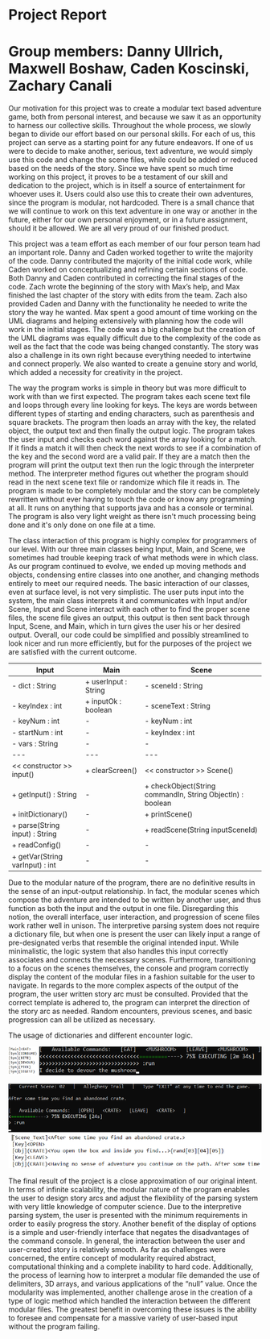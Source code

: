 # Project Report
# Group members: Danny Ullrich, Maxwell Boshaw, Caden Koscinski, Zachary Canali

Our motivation for this project was to create a modular text based adventure game, both from personal interest, and because we saw it as an opportunity to harness our collective skills. Throughout the whole process, we slowly began to divide our effort based on our personal skills. For each of us, this project can serve as a starting point for any future endeavors. If one of us were to decide to make another, serious, text adventure, we would simply use this code and change the scene files, while could be added or reduced based on the needs of the story. Since we have spent so much time working on this project, it proves to be a testament of our skill and dedication to the project, which is in itself a source of entertainment for whoever uses it. Users could also use this to create their own adventures, since the program is modular, not hardcoded. There is a small chance that we will continue to work on this text adventure in one way or another in the future, either for our own personal enjoyment, or in a future assignment, should it be allowed. We are all very proud of our finished product.

This project was a team effort as each member of our four person team had an important role. Danny and Caden worked together to write the majority of the code. Danny contributed the majority of the initial code work, while Caden worked on conceptualizing and refining certain sections of code. Both Danny and Caden contributed in correcting the final stages of the code. Zach wrote the beginning of the story with Max’s help, and Max finished the last chapter of the story with edits from the team. Zach also provided Caden and Danny with the functionality he needed to write the story the way he wanted. Max spent a good amount of time working on the UML diagrams and helping extensively with planning how the code will work in the initial stages. The code was a big challenge but the creation of the UML diagrams was equally difficult due to the complexity of the code as well as the fact that the code was being changed constantly. The story was also a challenge in its own right because everything needed to intertwine and connect properly. We also wanted to create a genuine story and world, which added a necessity for creativity in the project.

The way the program works is simple in theory but was more difficult to work with than we first expected. The program takes each scene text file and loops through every line looking for keys. The keys are words between different types of starting and ending characters, such as parenthesis and square brackets. The program then loads an array with the key, the related object, the output text and then finally the output logic. The program takes the user input and checks each word against the array looking for a match. If it finds a match it will then check the next words to see if a combination of the key and the second word are a valid pair. If they are a match then the program will print the output text then run the logic through the interpreter method. The interpreter method figures out whether the program should read in the next scene text file or randomize which file it reads in. The program is made to be completely modular and the story can be completely rewritten without ever having to touch the code or know any programming at all. It runs on anything that supports java and has a console or terminal. The program is also very light weight as there isn't much processing being done and it's only done on one file at a time.

The class interaction of this program is highly complex for programmers of our level. With our three main classes being Input, Main, and Scene, we sometimes had trouble keeping track of what methods were in which class. As our program continued to evolve, we ended up moving methods and objects, condensing entire classes into one another, and changing methods entirely to meet our required needs. The basic interaction of our classes, even at surface level, is not very simplistic. The user puts input into the system, the main class interprets it and communicates with Input and/or Scene, Input and Scene interact with each other to find the proper scene files, the scene file gives an output, this output is then sent back through Input, Scene, and Main, which in turn gives the user his or her desired output. Overall, our code could be simplified and possibly streamlined to look nicer and run more efficiently, but for the purposes of the project we are satisfied with the current outcome.

| Input | Main | Scene |
| --- | --- | --- |
| - dict : String                   | + userInput : String | - sceneId : String |
| - keyIndex : int                  | + inputOk : boolean  | - sceneText : String |
| - keyNum : int                    | - | - keyNum : int |
|  - startNum : int                 | - | - keyIndex : int |
|  - vars : String                  | - | - |
| ---                               | --- | --- |
| << constructor >> input()         | + clearScreen() | << constructor >> Scene() |
| + getInput() : String             | - | + checkObject(String commandIn, String ObjectIn) : boolean |
| + initDictionary()                | - | + printScene() |
| + parse(String input) : String    | - | + readScene(String inputSceneId) |
|  + readConfig()                   | - | - |
|  + getVar(String varInput) : int  | - | - |

Due to the modular nature of the program, there are no definitive results in the sense of an input-output relationship. In fact, the modular scenes which compose the adventure are intended to be written by another user, and thus function as both the input and the output in one file. Disregarding this notion, the overall interface, user interaction, and progression of scene files work rather well in unison. The interpretive parsing system does not require a dictionary file, but when one is present the user can likely input a range of pre-designated verbs that resemble the original intended input. While minimalistic, the logic system that also handles this input correctly associates and connects the necessary scenes. Furthermore, transitioning to a focus on the scenes themselves, the console and program correctly display the content of the modular files in a fashion suitable for the user to navigate. In regards to the more complex aspects of the output of the program, the user written story arc must be consulted. Provided that the correct template is adhered to, the program can interpret the direction of the story arc as needed. Random encounters, previous scenes, and basic progression can all be utilized as necessary.

The usage of dictionaries and different encounter logic.

![DisplayText](DictionarySplice.png)

![DisplayText](RASplice.png)

The final result of the project is a close approximation of our original intent. In terms of infinite scalability, the modular nature of the program enables the user to design story arcs and adjust the flexibility of the parsing system with very little knowledge of computer science. Due to the interpretive parsing system, the user is presented with the minimum requirements in order to easily progress the story. Another benefit of the display of options is a simple and user-friendly interface that negates the disadvantages of the command console. In general, the interaction between the user and user-created story is relatively smooth. As far as challenges were concerned, the entire concept of modularity required abstract, computational thinking and a complete inability to hard code. Additionally, the process of learning how to interpret a modular file demanded the use of delimiters, 3D arrays, and various applications of the “null” value. Once the modularity was implemented, another challenge arose in the creation of a type of logic method which handled the interaction between the different modular files. The greatest benefit in overcoming these issues is the ability to foresee and compensate for a massive variety of user-based input without the program failing.

